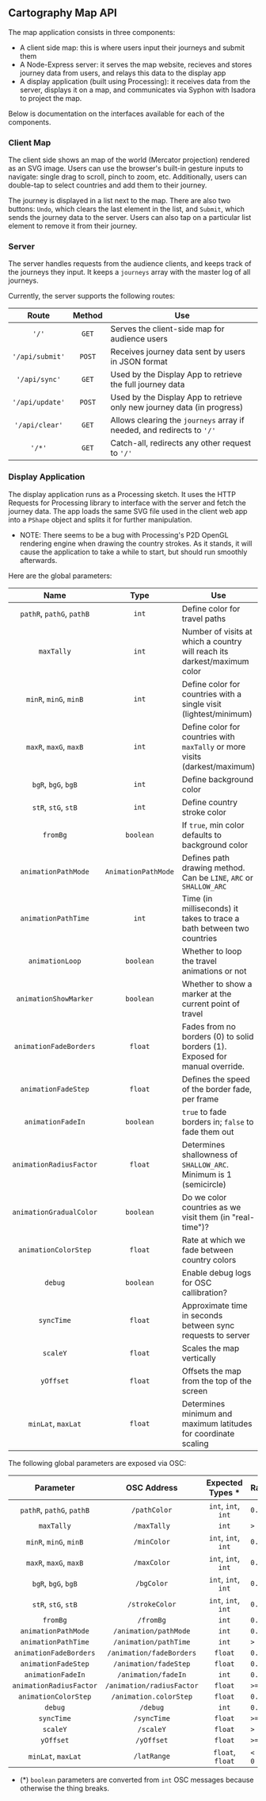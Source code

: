 ## Cartography Map API

The map application consists in three components:

- A client side map: this is where users input their journeys and submit them
- A Node-Express server: it serves the map website, recieves and stores journey data from users, and relays this data to the display app
- A display application (built using Processing): it receives data from the server, displays it on a map, and communicates via Syphon with Isadora to project the map.

Below is documentation on the interfaces available for each of the components.

### Client Map

The client side shows an map of the world (Mercator projection) rendered as an SVG image. Users can use the browser's built-in gesture inputs to navigate: single drag to scroll, pinch to zoom, etc. Additionally, users can double-tap to select countries and add them to their journey.

The journey is displayed in a list next to the map. There are also two buttons: ```Undo```, which clears the last element in the list, and ```Submit```, which sends the journey data to the server. Users can also tap on a particular list element to remove it from their journey.

### Server

The server handles requests from the audience clients, and keeps track of the journeys they input. It keeps a ```journeys``` array with the master log of all journeys.

Currently, the server supports the following routes:

| Route           | Method | Use                                                                     |
|:---------------:|:------:|-------------------------------------------------------------------------|
| `'/'`           |`GET`   | Serves the client-side map for audience users                           |
| `'/api/submit'` |`POST`  | Receives journey data sent by users in JSON format                      |
| `'/api/sync'`   |`GET`   | Used by the Display App to retrieve the full journey data               |
| `'/api/update'` |`POST`  | Used by the Display App to retrieve only new journey data (in progress) |
| `'/api/clear'`  |`GET`   | Allows clearing the `journeys` array if needed, and redirects to `'/'`  |
| `'/*'`          |`GET`   | Catch-all, redirects any other request to `'/'`                         |

### Display Application

The display application runs as a Processing sketch. It uses the HTTP Requests for Processing library to interface with the server and fetch the journey data. The app loads the same SVG file used in the client web app into a `PShape` object and splits it for further manipulation.

- NOTE: There seems to be a bug with Processing's P2D OpenGL rendering engine when drawing the country strokes. As it stands, it will cause the application to take a while to start, but should run smoothly afterwards.

Here are the global parameters:

| Name                      | Type                | Use                                                                          |
|:-------------------------:|:-------------------:|------------------------------------------------------------------------------|
| `pathR`, `pathG`, `pathB` | `int`               | Define color for travel paths                                                |
| `maxTally`                | `int`               | Number of visits at which a country will reach its darkest/maximum color     |
| `minR`, `minG`, `minB`    | `int`               | Define color for countries with a single visit (lightest/minimum)            |
| `maxR`, `maxG`, `maxB`    | `int`               | Define color for countries with `maxTally` or more visits (darkest/maximum)  |
| `bgR`, `bgG`, `bgB`       | `int`               | Define background color                                                      |
| `stR`, `stG`, `stB`       | `int`               | Define country stroke color                                                  |
| `fromBg`                  | `boolean`           | If `true`, min color defaults to background color                            |
| `animationPathMode`       | `AnimationPathMode` | Defines path drawing method. Can be `LINE`, `ARC` or `SHALLOW_ARC`           |
| `animationPathTime`       | `int`               | Time (in milliseconds) it takes to trace a bath between two countries        |
| `animationLoop`           | `boolean`           | Whether to loop the travel animations or not                                 |
| `animationShowMarker`     | `boolean`           | Whether to show a marker at the current point of travel                      |
| `animationFadeBorders`    | `float`             | Fades from no borders (0) to solid borders (1). Exposed for manual override. |
| `animationFadeStep`       | `float`             | Defines the speed of the border fade, per frame                              |
| `animationFadeIn`         | `boolean`           | `true` to fade borders in; `false` to fade them out                          |
| `animationRadiusFactor`   | `float`             | Determines shallowness of `SHALLOW_ARC`. Minimum is 1 (semicircle)           |
| `animationGradualColor`   | `boolean`           | Do we color countries as we visit them (in "real-time")?                     |
| `animationColorStep`      | `float`             | Rate at which we fade between country colors                                 |
| `debug`                   | `boolean`           | Enable debug logs for OSC callibration?                                      |
| `syncTime`                | `float`             | Approximate time in seconds between sync requests to server                  |
| `scaleY`                  | `float`             | Scales the map vertically                                                    |
| `yOffset`                 | `float`             | Offsets the map from the top of the screen                                   |
| `minLat`, `maxLat`        | `float`             | Determines minimum and maximum latitudes for coordinate scaling              |

The following global parameters are exposed via OSC:

| Parameter                 | OSC Address               | Expected Types *    | Range        |
|:-------------------------:|:-------------------------:|:-------------------:|--------------|
| `pathR`, `pathG`, `pathB` | `/pathColor`              | `int`, `int`, `int` | `0..255`     |
| `maxTally`                | `/maxTally`               | `int`               | `> 0`        |
| `minR`, `minG`, `minB`    | `/minColor`               | `int`, `int`, `int` | `0..255`     |
| `maxR`, `maxG`, `maxB`    | `/maxColor`               | `int`, `int`, `int` | `0..255`     |
| `bgR`, `bgG`, `bgB`       | `/bgColor`                | `int`, `int`, `int` | `0..255`     |
| `stR`, `stG`, `stB`       | `/strokeColor`            | `int`, `int`, `int` | `0..255`     |
| `fromBg`                  | `/fromBg`                 | `int`               | `0..1`       |
| `animationPathMode`       | `/animation/pathMode`     | `int`               | `0..2`       |
| `animationPathTime`       | `/animation/pathTime`     | `int`               | `> 0`        |
| `animationFadeBorders`    | `/animation/fadeBorders`  | `float`             | `0..1`       |
| `animationFadeStep`       | `/animation/fadeStep`     | `float`             | `0..1`       |
| `animationFadeIn`         | `/animation/fadeIn`       | `int`               | `0..1`       |
| `animationRadiusFactor`   | `/animation/radiusFactor` | `float`             | `>= 1`       |
| `animationColorStep`      | `/animation.colorStep`    | `float`             | `0..1`       |
| `debug`                   | `/debug`                  | `int`               | `0..1`       |
| `syncTime`                | `/syncTime`               | `float`             | `>= 1`       |
| `scaleY`                  | `/scaleY`                 | `float`             | `> 0`        |
| `yOffset`                 | `/yOffset`                | `float`             | `>= 0`       |
| `minLat`, `maxLat`        | `/latRange`               | `float`, `float`    | `< 0`, `> 0` |

- (*) `boolean` parameters are converted from `int` OSC messages because otherwise the thing breaks.
